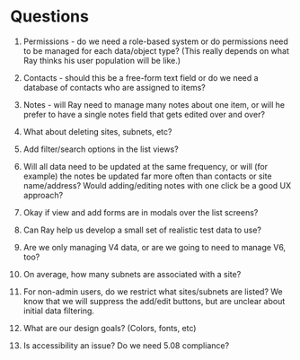# Questions

1. Permissions - do we need a role-based system or do permissions need to be managed for each data/object type? (This really depends on what Ray thinks his user population will be like.)

2. Contacts - should this be a free-form text field or do we need a database of contacts who are assigned to items?

3. Notes - will Ray need to manage many notes about one item, or will he prefer to have a single notes field that gets edited over and over?

4. What about deleting sites, subnets, etc?

5. Add filter/search options in the list views?

6. Will all data need to be updated at the same frequency, or will (for example) the notes be updated far more often than contacts or site name/address? Would adding/editing notes with one click be a good UX approach?

7. Okay if view and add forms are in modals over the list screens?


8. Can Ray help us develop a small set of realistic test data to use?

9. Are we only managing V4 data, or are we going to need to manage V6, too?

10. On average, how many subnets are associated with a site?

11. For non-admin users, do we restrict what sites/subnets are listed? We know that we will suppress the add/edit buttons, but are unclear about initial data filtering.

12. What are our design goals? (Colors, fonts, etc)

13. Is accessibility an issue? Do we need 5.08 compliance?



